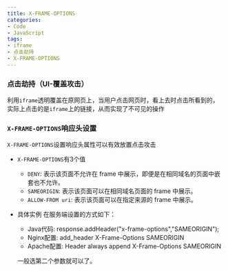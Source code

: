 ```yaml
---
title: X-FRAME-OPTIONS
categories: 
- Code
- JavaScript
tags: 
- iframe
- 点击劫持
- X-FRAME-OPTIONS
---
```


### 点击劫持（UI-覆盖攻击）
利用`iframe`透明覆盖在原网页上，当用户点击网页时，看上去时点击所看到的，实际上点击的是`iframe`上的链接，从而实现了不可见的操作
### `X-FRAME-OPTIONS`响应头设置
`X-FRAME-OPTIONS`设置响应头属性可以有效放置点击攻击
- `X-FRAME-OPTIONS`有3个值
    - `DENY`: 表示该页面不允许在 frame 中展示，即便是在相同域名的页面中嵌套也不允许。
    - `SAMEORIGIN`: 表示该页面可以在相同域名页面的 frame 中展示。
    - `ALLOW-FROM uri`: 表示该页面可以在指定来源的 frame 中展示。
- 具体实例
    在服务端设置的方式如下：
    - Java代码:
        response.addHeader("x-frame-options","SAMEORIGIN");
    - Nginx配置:
        add_header X-Frame-Options SAMEORIGIN
    - Apache配置:
        Header always append X-Frame-Options SAMEORIGIN

    一般选第二个参数就可以了。
